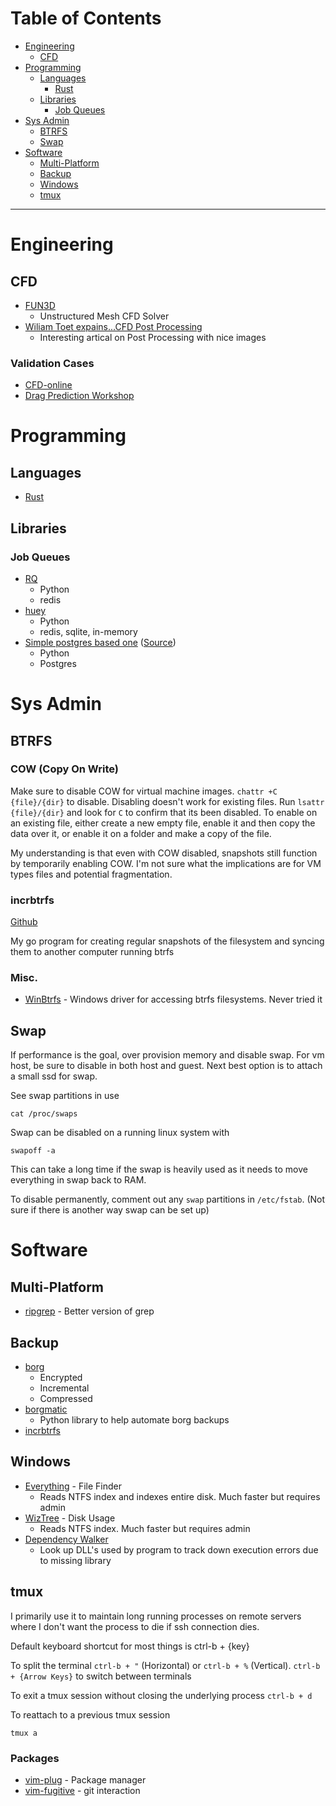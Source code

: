 # Table of Contents
- [Engineering](#engineering)
  - [CFD](#cfd)
- [Programming](#programming)
  - [Languages](#languages)
    - [Rust](./rust.md)
  - [Libraries](#libraries)
    - [Job Queues](#job-queues)
- [Sys Admin](#sys-admin)
  - [BTRFS](#btrfs)
  - [Swap](#swap)
- [Software](#software)
  - [Multi-Platform](#multi-platform)
  - [Backup](#backup)
  - [Windows](#windows)
  - [tmux](#tmux)

---

# Engineering
## CFD
- [FUN3D](https://fun3d.larc.nasa.gov/)
  - Unstructured Mesh CFD Solver
- [Wiliam Toet expains...CFD Post Processing](https://www.racetechmag.com/2019/02/willem-toet-explains-cfd-post-processing/)
  - Interesting artical on Post Processing with nice images

### Validation Cases
- [CFD-online](https://www.cfd-online.com/Links/refs.html#validation)
- [Drag Prediction Workshop](https://aiaa-dpw.larc.nasa.gov/)
  
# Programming
## Languages
- [Rust](./rust.md)

## Libraries
### Job Queues

- [RQ](https://github.com/rq/rq)
  - Python
  - redis
- [huey](https://github.com/coleifer/huey)
  - Python
  - redis, sqlite, in-memory
- [Simple postgres based one](jobqueue.py) ([Source](https://news.ycombinator.com/item?id=21942527))
  - Python
  - Postgres

# Sys Admin
## BTRFS
### COW (Copy On Write)
Make sure to disable COW for virtual machine images. `chattr +C {file}/{dir}` to disable. Disabling doesn't work for existing files. Run `lsattr {file}/{dir}` and look for `C` to confirm that its been disabled. To enable on an existing file, either create a new empty file, enable it and then copy the data over it, or enable it on a folder and make a copy of the file.

My understanding is that even with COW disabled, snapshots still function by temporarily enabling COW. I'm not sure what the implications are for VM types files and potential fragmentation. 

### incrbtrfs
[Github](https://github.com/drewkett/incrbtrfs)

My go program for creating regular snapshots of the filesystem and syncing them to another computer running btrfs

### Misc.
- [WinBtrfs](https://github.com/maharmstone/btrfs) - Windows driver for accessing btrfs filesystems. Never tried it

## Swap
If performance is the goal, over provision memory and disable swap. For vm host, be sure to disable in both host and guest. Next best option is to attach a small ssd for swap.

See swap partitions in use
```
cat /proc/swaps
```

Swap can be disabled on a running linux system with 
```
swapoff -a
```
This can take a long time if the swap is heavily used as it needs to move everything in swap back to RAM.

To disable permanently, comment out any `swap` partitions in `/etc/fstab`. (Not sure if there is another way swap can be set up)

# Software
## Multi-Platform
- [ripgrep](https://github.com/BurntSushi/ripgrep) - Better version of grep

## Backup
- [borg](https://www.borgbackup.org/)
  - Encrypted
  - Incremental
  - Compressed
- [borgmatic](https://www.borgbackup.org/)
  - Python library to help automate borg backups
- [incrbtrfs](#incrbtrfs)

## Windows
- [Everything](https://www.voidtools.com/) - File Finder
  - Reads NTFS index and indexes entire disk. Much faster but requires admin
- [WizTree](https://antibody-software.com/web/software/software/wiztree-finds-the-files-and-folders-using-the-most-disk-space-on-your-hard-drive/) - Disk Usage
  - Reads NTFS index. Much faster but requires admin
- [Dependency Walker](http://dependencywalker.com/)
  - Look up DLL's used by program to track down execution errors due to missing library

## tmux
I primarily use it to maintain long running processes on remote servers where I don't want the process to die if ssh connection dies. 

Default keyboard shortcut for most things is ctrl-b + {key}

To split the terminal `ctrl-b + "` (Horizontal) or `ctrl-b + %` (Vertical). `ctrl-b + {Arrow Keys}` to switch between terminals

To exit a tmux session without closing the underlying process `ctrl-b + d`

To reattach to a previous tmux session
```
tmux a
```

### Packages
- [vim-plug](https://github.com/junegunn/vim-plug) - Package manager
- [vim-fugitive](https://github.com/tpope/vim-fugitive) - git interaction

